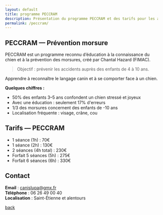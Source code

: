 ```yaml
---
layout: default
title: programme PECCRAM
description: Présentation du programme PECCRAM et des tarifs pour les ateliers PECCRAM
permalink: /peccram/
---
```


## PECCRAM — Prévention morsure

PECCRAM est un programme reconnu d’éducation à la connaissance du chien et à la prévention des morsures, créé par Chantal Hazard (FIMAC).

> Objectif : prévenir les accidents auprès des enfants de 4 à 10 ans.

Apprendre à reconnaître le langage canin et à se comporter face à un chien.

**Quelques chiffres :**  
- 50% des enfants 3–5 ans confondent un chien stressé et joyeux  
- Avec une éducation : seulement 17% d'erreurs  
- 1/3 des morsures concernent des enfants de -10 ans  
- Localisation fréquente : visage, crâne, cou

## Tarifs — PECCRAM

- 1 séance (1h) : 70€  
- 1 séance (2h) : 130€  
- 2 séances (4h total) : 230€  
- Forfait 5 séances (5h) : 275€  
- Forfait 6 séances (6h) : 330€

## Contact

**Email** : canislupa@gmx.fr  
**Téléphone** : 06 26 49 00 40  
**Localisation** : Saint-Étienne et alentours


[back](./)
